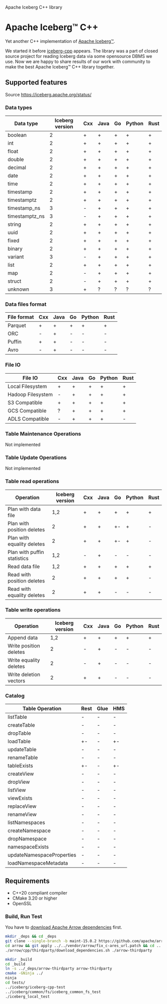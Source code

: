 Apache Iceberg C++ library

# Apache Iceberg™ C++

Yet another C++ implementation of [Apache Iceberg™](https://iceberg.apache.org/).

We started it before [iceberg-cpp](https://github.com/apache/iceberg-cpp) appears. The library was a part of
closed source project for reading Iceberg data via some opensource DBMS we use.
Now we are happy to share results of our work with community to make the best Apache Iceberg™ C++ library together.

## Supported features

Source https://iceberg.apache.org/status/

### Data types

| Data type  | Iceberg version | Cxx | Java | Go | Python | Rust |
|--------------------------|---|-----|-----|-----|-----|-----|
| boolean                  | 2 | +   | +   | +   | +   | +   |
| int                      | 2 | +   | +   | +   | +   | +   |
| float                    | 2 | +   | +   | +   | +   | +   |
| double                   | 2 | +   | +   | +   | +   | +   |
| decimal                  | 2 | +   | +   | +   | +   | +   |
| date                     | 2 | +   | +   | +   | +   | +   |
| time                     | 2 | +   | +   | +   | +   | +   |
| timestamp                | 2 | +   | +   | +   | +   | +   |
| timestamptz              | 2 | +   | +   | +   | +   | +   |
| timestamp_ns             | 3 | -   | +   | +   | +   | +   |
| timestamptz_ns           | 3 | -   | +   | +   | +   | +   |
| string                   | 2 | +   | +   | +   | +   | +   |
| uuid                     | 2 | +   | +   | +   | +   | +   |
| fixed                    | 2 | +   | +   | +   | +   | +   |
| binary                   | 2 | +   | +   | +   | +   | +   |
| variant                  | 3 | -   | +   | +   | +   | +   |
| list                     | 2 | +   | +   | +   | +   | +   |
| map                      | 2 | -   | +   | +   | +   | +   |
| struct                   | 2 | -   | +   | +   | +   | +   |
| unknown                  | 3 | +   | ?   | ?   | ?   | ?   |

### Data files format

| File format   | Cxx | Java | Go | Python | Rust |
|---------------|-----|-----|-----|-----|-----|
| Parquet       | +   | +   | +   | +   | +   |
| ORC           | -   | +   | -   | -   | -   |
| Puffin        | +   | +   | -   | -   | -   |
| Avro          | -   | +   | -   | -   | -   |

### File IO

| File IO            | Cxx | Java | Go | Python | Rust |
|--------------------|-----|-----|-----|-----|-----|
| Local Filesystem   | +   | +   | +   | +   | +   |
| Hadoop Filesystem  | -   | +   | +   | +   | +   |
| S3 Compatible      | +   | +   | +   | +   | +   |
| GCS Compatible     | ?   | +   | +   | +   | +   |
| ADLS Compatible    | -   | +   | +   | +   | -   |

### Table Maintenance Operations

Not implemented

### Table Update Operations

Not implemented

### Table read operations

| Operation        | Iceberg version | Cxx | Java | Go | Python | Rust |
|------------------------------|-----|-----|-----|-----|-----|-----|
| Plan with data file          | 1,2 | +   | +   | +   | +   | +   |
| Plan with position deletes   |   2 | +   | +   | +-  | +   | -   |
| Plan with equality deletes   |   2 | +   | +   | +-  | +   | -   |
| Plan with puffin statistics  | 1,2 | -   | +   | -   | -   | -   |
| Read data file               | 1,2 | +   | +   | +   | +   | +   |
| Read with position deletes   |   2 | +   | +   | +   | +   | -   |
| Read with equality deletes   |   2 | +   | +   | -   | -   | -   |

### Table write operations

| Operation     | Iceberg version | Cxx | Java | Go | Python | Rust |
|---------------------------|-----|-----|-----|-----|-----|-----|
| Append data               | 1,2 | +   | +   | +   | +   | +   |
| Write position deletes    |   2 | -   | +   | -   | -   | -   |
| Write equality deletes    |   2 | -   | +   | -   | -   | -   |
| Write deletion vectors    |   2 | +   | +   | -   | -   | -   |

### Catalog

| Table Operation           | Rest | Glue | HMS |
|----------------------------|-----|-----|-----|
| listTable                  | -   | -   | -   |
| createTable                | -   | -   | -   |
| dropTable                  | -   | -   | -   |
| loadTable                  | +-  | -   | +-  |
| updateTable                | -   | -   | -   |
| renameTable                | -   | -   | -   |
| tableExists                | +-  | -   | +-  |
| createView                 | -   | -   | -   |
| dropView                   | -   | -   | -   |
| listView                   | -   | -   | -   |
| viewExists                 | -   | -   | -   |
| replaceView                | -   | -   | -   |
| renameView                 | -   | -   | -   |
| listNamespaces             | -   | -   | -   |
| createNamespace            | -   | -   | -   |
| dropNamespace	             | -   | -   | -   |
| namespaceExists            | -   | -   | -   |
| updateNamespaceProperties  | -   | -   | -   |
| loadNamespaceMetadata      | -   | -   | -   |

## Requirements

- C++20 compliant compiler
- CMake 3.20 or higher
- OpenSSL

### Build, Run Test

You have to [download Apache Arrow dependencies](https://arrow.apache.org/docs/15.0/developers/cpp/building.html#offline-builds) first.
```bash
mkdir _deps && cd _deps
git clone --single-branch -b maint-15.0.2 https://github.com/apache/arrow.git
cd arrow && git apply ../../vendor/arrow/fix_c-ares_url.patch && cd ..
./arrow/cpp/thirdparty/download_dependencies.sh ./arrow-thirdparty
```

```bash
mkdir _build
cd _build
ln -s ../_deps/arrow-thirdparty arrow-thirdparty
cmake -GNinja ../
ninja
cd tests/
../iceberg/iceberg-cpp-test
../iceberg/common/fs/iceberg_common_fs_test
./iceberg_local_test
```
